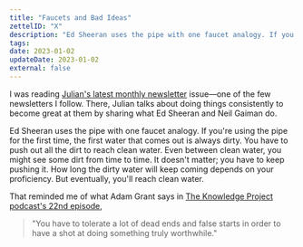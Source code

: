 ```yaml
---
title: "Faucets and Bad Ideas"
zettelID: "X"
description: "Ed Sheeran uses the pipe with one faucet analogy. If you're using the pipe for the first time, the first water that comes out is always dirty. You have to push out all the dirt to reach clean water."
tags:
date: 2023-01-02
updateDate: 2023-01-02
external: false
---
```


I was reading [Julian's latest monthly newsletter](https://www.julian.com/newsletter) issue—one of the few newsletters I follow. There, Julian talks about doing things consistently to become great at them by sharing what Ed Sheeran and Neil Gaiman do.

Ed Sheeran uses the pipe with one faucet analogy. If you're using the pipe for the first time, the first water that comes out is always dirty. You have to push out all the dirt to reach clean water. Even between clean water, you might see some dirt from time to time. It doesn't matter; you have to keep pushing it. How long the dirty water will keep coming depends on your proficiency. But eventually, you'll reach clean water.

That reminded me of what Adam Grant says in [The Knowledge Project podcast's 22nd episode](https://fs.blog/knowledge-project-podcast/adam-grant/),

> "You have to tolerate a lot of dead ends and false starts in order to have a shot at doing something truly worthwhile."
